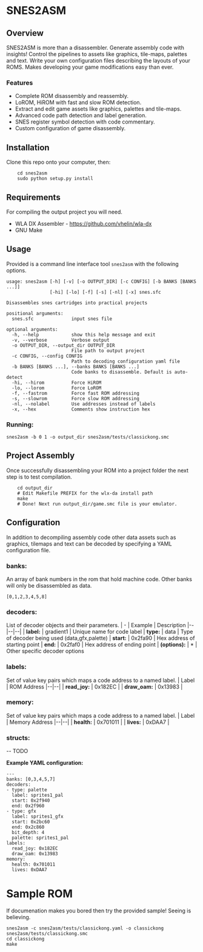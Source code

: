 SNES2ASM
========

Overview
--------

SNES2ASM is more than a disassembler. Generate assembly code with insights! Control the pipelines to assets like graphics, tile-maps, palettes and text. Write your own configuration files describing the layouts of your ROMS. Makes developing your game modifications easy than ever.

### Features
* Complete ROM disassembly and reassembly.
* LoROM, HiROM with fast and slow ROM detection.
* Extract and edit game assets like graphics, palettes and tile-maps.
* Advanced code path detection and label generation.
* SNES register symbol detection with code commentary.
* Custom configuration of game disassembly.


Installation
------------

Clone this repo onto your computer, then:
```
    cd snes2asm
    sudo python setup.py install
```

Requirements
------------

  For compiling the output project you will need.

  * WLA DX Assembler - https://github.com/vhelin/wla-dx
  * GNU Make

Usage
-----
Provided is a command line interface tool `snes2asm` with the following options.
```
usage: snes2asm [-h] [-v] [-o OUTPUT_DIR] [-c CONFIG] [-b BANKS [BANKS ...]]
                [-hi] [-lo] [-f] [-s] [-nl] [-x] snes.sfc

Disassembles snes cartridges into practical projects

positional arguments:
  snes.sfc              input snes file

optional arguments:
  -h, --help            show this help message and exit
  -v, --verbose         Verbose output
  -o OUTPUT_DIR, --output_dir OUTPUT_DIR
                        File path to output project
  -c CONFIG, --config CONFIG
                        Path to decoding configuration yaml file
  -b BANKS [BANKS ...], --banks BANKS [BANKS ...]
                        Code banks to disassemble. Default is auto-detect
  -hi, --hirom          Force HiROM
  -lo, --lorom          Force LoROM
  -f, --fastrom         Force fast ROM addressing
  -s, --slowrom         Force slow ROM addressing
  -nl, --nolabel        Use addresses instead of labels
  -x, --hex             Comments show instruction hex
```
### Running:
```
snes2asm -b 0 1 -o output_dir snes2asm/tests/classickong.smc
```

Project Assembly
----------------
Once successfully disassembling your ROM into a project folder the next step is to test compilation.
```
    cd output_dir
    # Edit Makefile PREFIX for the wlx-da install path
    make
    # Done! Next run output_dir/game.smc file is your emulator.
```

Configuration
-------------

In addition to decompiling assembly code other data assets such as graphics, tilemaps and text can be decoded by specifying a YAML configuration file.

### banks:
An array of bank numbers in the rom that hold machine code. Other banks will only be disassembled as data.
```
[0,1,2,3,4,5,8]
```
### decoders:
List of decoder objects and their parameters.
| - | Example | Description
|--|--|--|
| **label:** | gradient1 | Unique name for code label 
| **type:** | data | Type of decoder being used (data,gfx,palette)
| **start:** | 0x2fa90 | Hex address of starting point 
| **end:** | 0x2faf0 | Hex address of ending point 
| **(options):** | * | Other specific decoder options

### labels:
Set of value key pairs which maps a code address to a named label.
| Label | ROM Address
|--|--|
| **read_joy:** | 0x182EC |
| **draw_oam:** | 0x13983 |

### memory:
Set of value key pairs which maps a code address to a named label.
| Label | Memory Address
|--|--|
| **health:** | 0x701011 |
| **lives:** | 0xDAA7 |

### structs:
-- TODO

**Example YAML configuration:**
```
---
banks: [0,3,4,5,7]
decoders:
- type: palette
  label: sprites1_pal
  start: 0x2f940
  end: 0x2f960
- type: gfx
  label: sprites1_gfx
  start: 0x2bc60
  end: 0x2c860
  bit_depth: 4
  palette: sprites1_pal
labels:
  read_joy: 0x182EC
  draw_oam: 0x13983
memory:
  health: 0x701011
  lives: 0xDAA7
```


Sample ROM
==========
If documenation makes you bored then try the provided sample! Seeing is believing. 
```
snes2asm -c snes2asm/tests/classickong.yaml -o classickong snes2asm/tests/classickong.smc
cd classickong
make
```